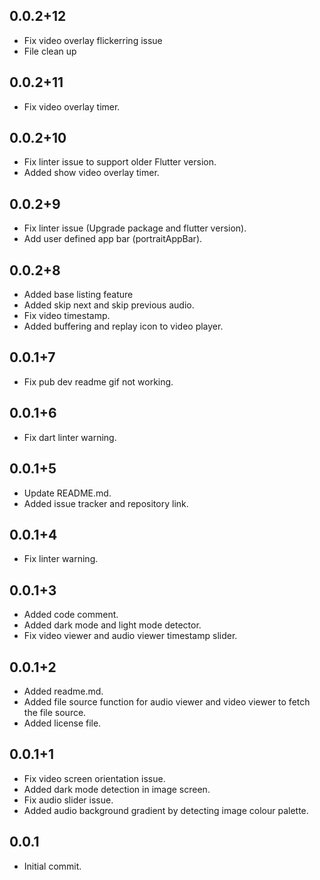 ## 0.0.2+12
- Fix video overlay flickerring issue
- File clean up

## 0.0.2+11
- Fix video overlay timer.

## 0.0.2+10
- Fix linter issue to support older Flutter version.
- Added show video overlay timer.

## 0.0.2+9
- Fix linter issue (Upgrade package and flutter version).
- Add user defined app bar (portraitAppBar).

## 0.0.2+8
- Added base listing feature
- Added skip next and skip previous audio.
- Fix video timestamp.
- Added buffering and replay icon to video player.

## 0.0.1+7

- Fix pub dev readme gif not working.

## 0.0.1+6

- Fix dart linter warning.

## 0.0.1+5

- Update README.md.
- Added issue tracker and repository link.

## 0.0.1+4

- Fix linter warning.

## 0.0.1+3

- Added code comment.
- Added dark mode and light mode detector.
- Fix video viewer and audio viewer timestamp slider.

## 0.0.1+2

- Added readme.md.
- Added file source function for audio viewer and video viewer to fetch the file source.
- Added license file.

## 0.0.1+1

- Fix video screen orientation issue.
- Added dark mode detection in image screen.
- Fix audio slider issue.
- Added audio background gradient by detecting image colour palette.

## 0.0.1

- Initial commit.